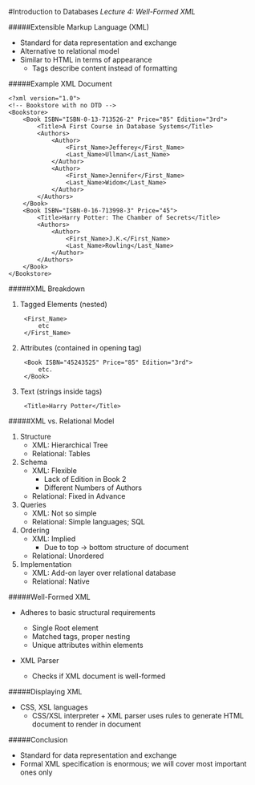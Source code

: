 #Introduction to Databases
_Lecture 4: Well-Formed XML_

#####Extensible Markup Language (XML)
* Standard for data representation and exchange
* Alternative to relational model
* Similar to HTML in terms of appearance
	* Tags describe content instead of formatting
	
#####Example XML Document

	<?xml version="1.0">
	<!-- Bookstore with no DTD -->
	<Bookstore>
		<Book ISBN="ISBN-0-13-713526-2" Price="85" Edition="3rd">
			<Title>A First Course in Database Systems</Title>
			<Authors>
				<Author>
					<First_Name>Jefferey</First_Name>
					<Last_Name>Ullman</Last_Name>
				</Author>
				<Author>
					<First_Name>Jennifer</First_Name>
					<Last_Name>Widom</Last_Name>
				</Author>
			</Authors>
		</Book>
		<Book ISBN="ISBN-0-16-713998-3" Price="45">
			<Title>Harry Potter: The Chamber of Secrets</Title>
			<Authors>
				<Author>
					<First_Name>J.K.</First_Name>
					<Last_Name>Rowling</Last_Name>
				</Author>
			</Authors>
		</Book>
	</Bookstore>

#####XML Breakdown

1. Tagged Elements (nested)
		
		<First_Name>
			etc
		</First_Name>
		
2. Attributes (contained in opening tag)

		<Book ISBN="45243525" Price="85" Edition="3rd">
			etc.
		</Book>
		
3. Text (strings inside tags)


		<Title>Harry Potter</Title>
		
#####XML vs. Relational Model

1. Structure
	* XML: Hierarchical Tree
	* Relational: Tables
2. Schema
	* XML: Flexible
		* Lack of Edition in Book 2
		* Different Numbers of Authors
	* Relational: Fixed in Advance
3. Queries
	* XML: Not so simple
	* Relational: Simple languages; SQL
4. Ordering
	* XML: Implied
		*  Due to top -> bottom structure of document
	* Relational: Unordered
5. Implementation
	* XML: Add-on layer over relational database
	* Relational: Native
	
#####Well-Formed XML

* Adheres to basic structural requirements
	* Single Root element
	* Matched tags, proper nesting
	* Unique attributes within elements

* XML Parser
	* Checks if XML document is well-formed

#####Displaying XML

* CSS, XSL languages
	* CSS/XSL interpreter + XML parser uses rules to generate HTML document to render in document
	
#####Conclusion
* Standard for data representation and exchange
* Formal XML specification is enormous; we will cover most important ones only 	